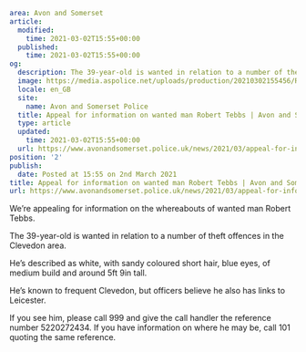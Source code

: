 ```yaml
area: Avon and Somerset
article:
  modified:
    time: 2021-03-02T15:55+00:00
  published:
    time: 2021-03-02T15:55+00:00
og:
  description: The 39-year-old is wanted in relation to a number of theft offences in the Clevedon area.
  image: https://media.aspolice.net/uploads/production/20210302155456/Robert-Tebbs-Landscape.jpg
  locale: en_GB
  site:
    name: Avon and Somerset Police
  title: Appeal for information on wanted man Robert Tebbs | Avon and Somerset Police
  type: article
  updated:
    time: 2021-03-02T15:55+00:00
  url: https://www.avonandsomerset.police.uk/news/2021/03/appeal-for-information-on-wanted-man-robert-tebbs/
position: '2'
publish:
  date: Posted at 15:55 on 2nd March 2021
title: Appeal for information on wanted man Robert Tebbs | Avon and Somerset Police
url: https://www.avonandsomerset.police.uk/news/2021/03/appeal-for-information-on-wanted-man-robert-tebbs/
```

We’re appealing for information on the whereabouts of wanted man Robert Tebbs.

The 39-year-old is wanted in relation to a number of theft offences in the Clevedon area.

He’s described as white, with sandy coloured short hair, blue eyes, of medium build and around 5ft 9in tall.

He’s known to frequent Clevedon, but officers believe he also has links to Leicester.

If you see him, please call 999 and give the call handler the reference number 5220272434. If you have information on where he may be, call 101 quoting the same reference.

